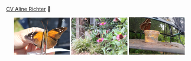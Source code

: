 [CV Aline Richter](https://github.com/richterbine/richterbine.github.io/blob/master/CV_AlineRichter.pdf)   	:bookmark_tabs:   


<p align="center" width="100%">
    <img width="30%" src="H_acheronta.JPG">
    <img width="30%" src="Papilio.JPG">
    <img width="30%" src="M_helenor2.jpg">
</p>
